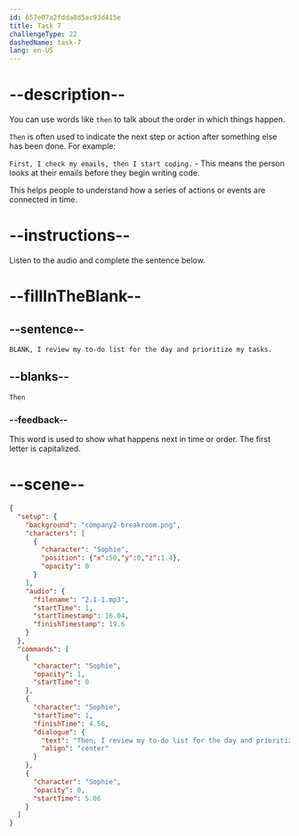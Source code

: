 ```yaml
---
id: 657e07a2fdda8d5ac93d415e
title: Task 7
challengeType: 22
dashedName: task-7
lang: en-US
---
```


<!-- (audio) Sophie: Then, I review my to-do list for the day and prioritize my tasks. -->

# --description--

You can use words like `then` to talk about the order in which things happen. 

`Then` is often used to indicate the next step or action after something else has been done. For example:

`First, I check my emails, then I start coding.` - This means the person looks at their emails before they begin writing code.

This helps people to understand how a series of actions or events are connected in time.

# --instructions--

Listen to the audio and complete the sentence below.

# --fillInTheBlank--

## --sentence--

`BLANK, I review my to-do list for the day and prioritize my tasks.`

## --blanks--

`Then`

### --feedback--

This word is used to show what happens next in time or order. The first letter is capitalized.

# --scene--

```json
{
  "setup": {
    "background": "company2-breakroom.png",
    "characters": [
      {
        "character": "Sophie",
        "position": {"x":50,"y":0,"z":1.4},
        "opacity": 0
      }
    ],
    "audio": {
      "filename": "2.1-1.mp3",
      "startTime": 1,
      "startTimestamp": 16.04,
      "finishTimestamp": 19.6
    }
  },
  "commands": [
    {
      "character": "Sophie",
      "opacity": 1,
      "startTime": 0
    },
    {
      "character": "Sophie",
      "startTime": 1,
      "finishTime": 4.56,
      "dialogue": {
        "text": "Then, I review my to-do list for the day and prioritize my tasks.",
        "align": "center"
      }
    },
    {
      "character": "Sophie",
      "opacity": 0,
      "startTime": 5.06
    }
  ]
}
```
